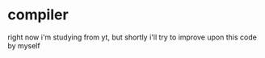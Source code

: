 # compiler
right now i'm studying from yt, but shortly i'll try to improve upon this code by myself

